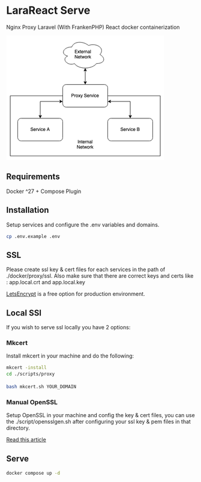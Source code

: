 
# LaraReact Serve

Nginx Proxy Laravel (With FrankenPHP) React docker containerization

![Infrastructure](./docs/reverse-proxy-infrastructure.png)

## Requirements
Docker ^27 + Compose Plugin

## Installation

Setup services and configure the .env variables and domains.

```bash
cp .env.example .env
```

## SSL

Please create ssl key & cert files for each services in the path of ./docker/proxy/ssl.
Also make sure that there are correct keys and certs like : app.local.crt and app.local.key

[LetsEncrypt](https://letsencrypt.org/) is a free option for production environment.

## Local SSl

If you wish to serve ssl locally you have 2 options:

### Mkcert

Install mkcert in your machine and do the following:

```bash
mkcert -install
cd ./scripts/proxy

bash mkcert.sh YOUR_DOMAIN
```

### Manual OpenSSL

Setup OpenSSL in your machine and config the key & cert files, you can use the ./script/opensslgen.sh after configuring your ssl key & pem files in that directory.

[Read this article](https://deliciousbrains.com/ssl-certificate-authority-for-local-https-development/)

## Serve
```bash
docker compose up -d
```